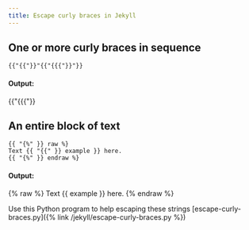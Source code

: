 ```yaml
---
title: Escape curly braces in Jekyll
---
```


## One or more curly braces in sequence

```
{{"{{"}}"{{"{{{"}}"}}
```

#### Output:

{{"{{{"}}

## An entire block of text

```
{{ "{%" }} raw %}
Text {{ "{{" }} example }} here.
{{ "{%" }} endraw %}
```

#### Output:

{% raw %}
Text {{ example }} here.
{% endraw %}

Use this Python program to help escaping these strings [escape-curly-braces.py]({% link /jekyll/escape-curly-braces.py %})
